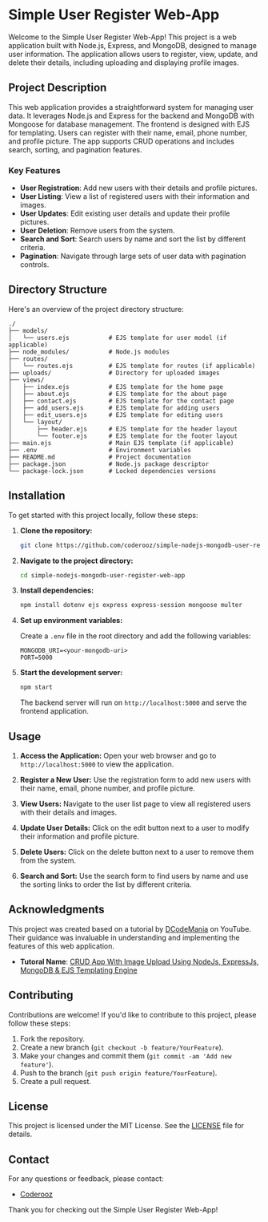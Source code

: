 # Simple User Register Web-App

Welcome to the Simple User Register Web-App! This project is a web application built with Node.js, Express, and MongoDB, designed to manage user information. The application allows users to register, view, update, and delete their details, including uploading and displaying profile images.

## Project Description

This web application provides a straightforward system for managing user data. It leverages Node.js and Express for the backend and MongoDB with Mongoose for database management. The frontend is designed with EJS for templating. Users can register with their name, email, phone number, and profile picture. The app supports CRUD operations and includes search, sorting, and pagination features.

### Key Features

- **User Registration**: Add new users with their details and profile pictures.
- **User Listing**: View a list of registered users with their information and images.
- **User Updates**: Edit existing user details and update their profile pictures.
- **User Deletion**: Remove users from the system.
- **Search and Sort**: Search users by name and sort the list by different criteria.
- **Pagination**: Navigate through large sets of user data with pagination controls.

## Directory Structure

Here's an overview of the project directory structure:

```
./
├── models/
│   └── users.ejs           # EJS template for user model (if applicable)
├── node_modules/           # Node.js modules
├── routes/
│   └── routes.ejs          # EJS template for routes (if applicable)
├── uploads/                # Directory for uploaded images
├── views/
│   ├── index.ejs           # EJS template for the home page
│   ├── about.ejs           # EJS template for the about page
│   ├── contact.ejs         # EJS template for the contact page
│   ├── add_users.ejs       # EJS template for adding users
│   ├── edit_users.ejs      # EJS template for editing users
│   └── layout/
│       ├── header.ejs      # EJS template for the header layout
│       └── footer.ejs      # EJS template for the footer layout
├── main.ejs                # Main EJS template (if applicable)
├── .env                    # Environment variables
├── README.md               # Project documentation
├── package.json            # Node.js package descriptor
└── package-lock.json       # Locked dependencies versions
```

## Installation

To get started with this project locally, follow these steps:

1. **Clone the repository:**

   ```bash
   git clone https://github.com/coderooz/simple-nodejs-mongodb-user-register-web-app.git
   ```

2. **Navigate to the project directory:**

   ```bash
   cd simple-nodejs-mongodb-user-register-web-app
   ```

3. **Install dependencies:**

   ```bash
   npm install dotenv ejs express express-session mongoose multer
   ```

4. **Set up environment variables:**

   Create a `.env` file in the root directory and add the following variables:

   ```env
   MONGODB_URI=<your-mongodb-uri>
   PORT=5000
   ```

5. **Start the development server:**

   ```bash
   npm start
   ```

   The backend server will run on `http://localhost:5000` and serve the frontend application.

## Usage

1. **Access the Application:**
   Open your web browser and go to `http://localhost:5000` to view the application.

2. **Register a New User:**
   Use the registration form to add new users with their name, email, phone number, and profile picture.

3. **View Users:**
   Navigate to the user list page to view all registered users with their details and images.

4. **Update User Details:**
   Click on the edit button next to a user to modify their information and profile picture.

5. **Delete Users:**
   Click on the delete button next to a user to remove them from the system.

6. **Search and Sort:**
   Use the search form to find users by name and use the sorting links to order the list by different criteria.

## Acknowledgments

This project was created based on a tutorial by [DCodeMania](https://www.youtube.com/@DCodeMania) on YouTube. Their guidance was invaluable in understanding and implementing the features of this web application.
- **Tutoral Name**: [CRUD App With Image Upload Using NodeJs, ExpressJs, MongoDB & EJS Templating Engine](https://www.youtube.com/playlist?list=PL6u82dzQtlfvJoAWdyf5mUxPQRnNKCMGt)

## Contributing

Contributions are welcome! If you'd like to contribute to this project, please follow these steps:

1. Fork the repository.
2. Create a new branch (`git checkout -b feature/YourFeature`).
3. Make your changes and commit them (`git commit -am 'Add new feature'`).
4. Push to the branch (`git push origin feature/YourFeature`).
5. Create a pull request.

## License

This project is licensed under the MIT License. See the [LICENSE](LICENSE) file for details.

## Contact

For any questions or feedback, please contact:

- [Coderooz](https://github.com/coderooz)

Thank you for checking out the Simple User Register Web-App!
